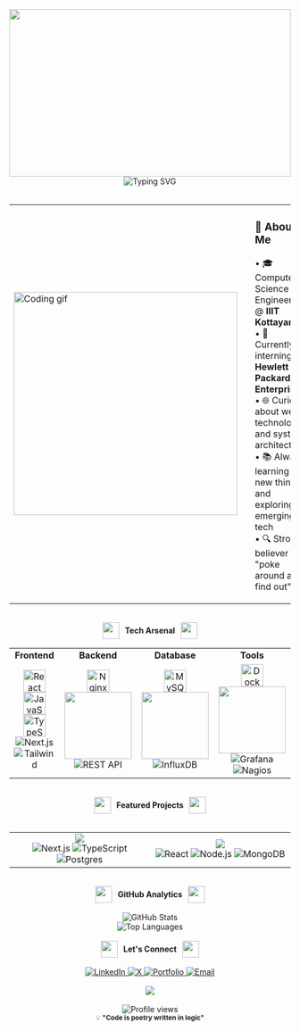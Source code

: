 <div align="center">

<!-- Header with gradient background -->
<img width="100%" height="300" src="https://capsule-render.vercel.app/api?type=waving&color=gradient&customColorList=6,11,20&height=300&section=header&text=Shashank%20Upadhyay&fontSize=50&fontColor=fff&animation=fadeIn&fontAlignY=38&desc=Software%20Engineer%20%7C%20Full%20Stack%20Developer&descAlignY=55&descSize=18"/>

</div>

<!-- Bio Section -->
<div align="center">
  <img src="https://readme-typing-svg.herokuapp.com?font=JetBrains+Mono&weight=600&size=28&duration=3000&pause=1000&color=6C63FF&center=true&vCenter=true&width=600&lines=Building+digital+experiences;Exploring+new+technologies;Solving+complex+problems;Creating+elegant+solutions" alt="Typing SVG" />
</div>

<br/>

<!-- About Section -->
<div align="center">
  <table border="0" cellpadding="0" cellspacing="0">
    <tr>
      <td>
        <img src="https://user-images.githubusercontent.com/74038190/229223263-cf2e4b07-2615-4f87-9c38-e37600f8381a.gif" width="400" alt="Coding gif"/>
      </td>
      <td width="50"></td>
      <td>
        <div align="left">
          <h3>🚀 About Me</h3>
          <p>
            • 🎓 Computer Science Engineering @ <strong>IIIT Kottayam</strong><br/>
            • 💼 Currently interning at <strong>Hewlett Packard Enterprise</strong><br/>
            • 🌐 Curious about web technologies and system architecture<br/>
            • 📚 Always learning new things and exploring emerging tech<br/>
            • 🔍 Strong believer in "poke around and find out"
          </p>
        </div>
      </td>
    </tr>
  </table>
</div>

<br/>

<!-- Tech Stack -->
<div align="center" style="display: flex; align-items: center; justify-content: center;">
  <img src="https://user-images.githubusercontent.com/74038190/216122028-c05b52fb-983e-4ee8-8811-6f30cd9ea5d5.png" width="30" style="vertical-align: middle;"/>
  <strong style="margin: 0 10px; vertical-align: middle;">Tech Arsenal</strong>
  <img src="https://user-images.githubusercontent.com/74038190/216122028-c05b52fb-983e-4ee8-8811-6f30cd9ea5d5.png" width="30" style="vertical-align: middle;"/>
</div>

<div align="center">
  <table>
    <tr>
      <td align="center"><strong>Frontend</strong></td>
      <td align="center"><strong>Backend</strong></td>
      <td align="center"><strong>Database</strong></td>
      <td align="center"><strong>Tools</strong></td>
    </tr>
    <tr>
      <td align="center">
        <img src="https://techstack-generator.vercel.app/react-icon.svg" alt="React" width="40" height="40"/>
        <img src="https://techstack-generator.vercel.app/js-icon.svg" alt="JavaScript" width="40" height="40"/>
        <img src="https://techstack-generator.vercel.app/ts-icon.svg" alt="TypeScript" width="40" height="40"/>
        <br/>
        <img src="https://img.shields.io/badge/Next.js-000?style=flat&logo=nextdotjs&logoColor=white" alt="Next.js"/>
        <img src="https://img.shields.io/badge/Tailwind-38B2AC?style=flat&logo=tailwind-css&logoColor=white" alt="Tailwind"/>
      </td>
      <td align="center">
        <img src="https://techstack-generator.vercel.app/nginx-icon.svg" alt="Nginx" width="40" height="40"/>
        <img src="https://skillicons.dev/icons?i=nodejs,express,python" width="120"/>
        <br/>
        <img src="https://img.shields.io/badge/REST_API-02569B?style=flat&logo=api&logoColor=white" alt="REST API"/>
      </td>
      <td align="center">
        <img src="https://techstack-generator.vercel.app/mysql-icon.svg" alt="MySQL" width="40" height="40"/>
        <img src="https://skillicons.dev/icons?i=mongodb,postgresql,prisma" width="120"/>
        <br/>
        <img src="https://img.shields.io/badge/InfluxDB-22ADF6?style=flat&logo=influxdb&logoColor=white" alt="InfluxDB"/>
      </td>
      <td align="center">
        <img src="https://techstack-generator.vercel.app/docker-icon.svg" alt="Docker" width="40" height="40"/>
        <img src="https://skillicons.dev/icons?i=git,linux,gcp" width="120"/>
        <br/>
        <img src="https://img.shields.io/badge/Grafana-F46800?style=flat&logo=grafana&logoColor=white" alt="Grafana"/>
        <img src="https://img.shields.io/badge/Nagios-00C853?style=flat&logo=nagios&logoColor=white" alt="Nagios"/>
      </td>
    </tr>
  </table>
</div>

<br/>

<!-- Featured Projects -->
<div align="center" style="display: flex; align-items: center; justify-content: center;">
  <img src="https://user-images.githubusercontent.com/74038190/212284087-bbe7e430-757e-4901-90bf-4cd2ce3e1852.gif" width="30" style="vertical-align: middle;">
  <strong style="margin: 0 10px; vertical-align: middle;">Featured Projects</strong>
  <img src="https://user-images.githubusercontent.com/74038190/212284087-bbe7e430-757e-4901-90bf-4cd2ce3e1852.gif" width="30" style="vertical-align: middle;">
</div>

<br/>

<div align="center">
  <table>
    <tr>
      <td width="50%">
        <div align="center">
          <a href="https://github.com/U-Shashank/Invoice-Manager">
            <img src="https://github-readme-stats-nine-tau-59.vercel.app/api/pin/?username=U-Shashank&repo=Invoice-Manager&theme=tokyonight&hide_border=true&bg_color=0D1117&title_color=58A6FF&text_color=C9D1D9&icon_color=58A6FF" />
          </a>
          <br/>
          <img src="https://img.shields.io/badge/Next.js-000?style=flat&logo=nextdotjs&logoColor=white" alt="Next.js"/>
          <img src="https://img.shields.io/badge/TypeScript-007ACC?style=flat&logo=typescript&logoColor=white" alt="TypeScript"/>
            <img src="https://img.shields.io/badge/Postgres-336791?style=flat&logo=postgresql&logoColor=white" alt="Postgres"/>
        </div>
      </td>
      <td width="50%">
        <div align="center">
          <a href="https://github.com/U-Shashank/Swift-Cart">
            <img src="https://github-readme-stats-nine-tau-59.vercel.app/api/pin/?username=U-Shashank&repo=Swift-Cart&theme=tokyonight&hide_border=true&bg_color=0D1117&title_color=58A6FF&text_color=C9D1D9&icon_color=58A6FF" />
          </a>
          <br/>
          <img src="https://img.shields.io/badge/React-20232A?style=flat&logo=react&logoColor=61DAFB" alt="React"/>
          <img src="https://img.shields.io/badge/Node.js-339933?style=flat&logo=nodedotjs&logoColor=white" alt="Node.js"/>
          <img src="https://img.shields.io/badge/MongoDB-4EA94B?style=flat&logo=mongodb&logoColor=white" alt="MongoDB"/>
        </div>
      </td>
    </tr>
  </table>
</div>

<br/>

<!-- GitHub Stats -->
<div align="center" style="display: flex; align-items: center; justify-content: center;">
  <img src="https://user-images.githubusercontent.com/74038190/216122041-518ac897-8d92-4c6b-9b3f-ca01dcaf38ee.png" width="30" style="vertical-align: middle;"/>
  <strong style="margin: 0 10px; vertical-align: middle;">GitHub Analytics</strong>
  <img src="https://user-images.githubusercontent.com/74038190/216122041-518ac897-8d92-4c6b-9b3f-ca01dcaf38ee.png" width="30" style="vertical-align: middle;"/>
</div>
<br/>
<div align="center">
  <img src="https://github-readme-stats-nine-tau-59.vercel.app/api?username=U-Shashank&show_icons=true&theme=tokyonight&hide_border=true&bg_color=0D1117&title_color=58A6FF&text_color=C9D1D9&icon_color=58A6FF" alt="GitHub Stats" />
</div>

<div align="center">
  <img src="https://github-readme-stats-nine-tau-59.vercel.app/api/top-langs/?username=U-Shashank&layout=compact&theme=tokyonight&hide_border=true&bg_color=0D1117&title_color=58A6FF&text_color=C9D1D9" alt="Top Languages" />
</div>

<br/>

<!-- Connect Section -->
<div align="center" style="display: flex; align-items: center; justify-content: center;">
  <img src="https://user-images.githubusercontent.com/74038190/216122065-2f028bae-25d6-4a3c-bc9f-175394ed5011.png" width="30" style="vertical-align: middle;"/>
  <strong style="margin: 0 10px; vertical-align: middle;">Let's Connect</strong>
  <img src="https://user-images.githubusercontent.com/74038190/216122065-2f028bae-25d6-4a3c-bc9f-175394ed5011.png" width="30" style="vertical-align: middle;"/>
</div>
<br/>
  
  <div align="center">
  <a href="https://www.linkedin.com/in/shashanku30">
    <img src="https://img.shields.io/badge/LinkedIn-0077B5?style=for-the-badge&logo=linkedin&logoColor=white" alt="LinkedIn"/>
  </a>
  <a href="https://x.com/shashanx30">
    <img src="https://img.shields.io/badge/-000000?style=for-the-badge&logo=x&logoColor=white" alt="X"/>
  </a>
  <a href="https://shashankupadhyay.dev">
    <img src="https://img.shields.io/badge/Portfolio-FF5722?style=for-the-badge&logoColor=white" alt="Portfolio"/>
  </a>
  <a href="mailto:shashank_@outlook.in">
    <img src="https://img.shields.io/badge/Email-D14836?style=for-the-badge&logoColor=white" alt="Email"/>
  </a>
</div>

<br/>

<!-- Footer -->
<div align="center">
  <img src="https://capsule-render.vercel.app/api?type=waving&color=gradient&customColorList=6,11,20&height=120&section=footer"/>
</div>
<br/>
<div align="center">
  <img src="https://komarev.com/ghpvc/?username=U-Shashank&color=6C63FF&style=flat-square&label=Profile+Views" alt="Profile views"/>
  <br/>
  <sub>💡 <strong>"Code is poetry written in logic"</strong></sub>
</div>